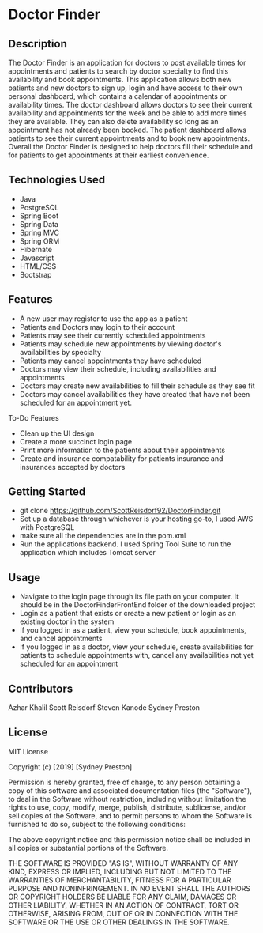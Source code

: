 # Doctor Finder

## Description

The Doctor Finder is an application for doctors to post available times for appointments and patients to search by doctor specialty to find this availability and book appointments. This application allows both new patients and new doctors to sign up, login and have access to their own personal dashboard, which contains a calendar of appointments or availability times. The doctor dashboard allows doctors to see their current availability and appointments for the week and be able to add more times they are available. They can also delete availability so long as an appointment has not already been booked. The patient dashboard allows patients to see their current appointments and to book new appointments. Overall the Doctor Finder is designed to help doctors fill their schedule and for patients to get appointments at their earliest convenience.

## Technologies Used
* Java
* PostgreSQL
* Spring Boot
* Spring Data
* Spring MVC
* Spring ORM
* Hibernate
* Javascript
* HTML/CSS
* Bootstrap

## Features
* A new user may register to use the app as a patient
* Patients and Doctors may login to their account
* Patients may see their currently scheduled appointments
* Patients may schedule new appointments by viewing doctor's availabilities by specialty
* Patients may cancel appointments they have scheduled
* Doctors may view their schedule, including availabilities and appointments
* Doctors may create new availabilities to fill their schedule as they see fit
* Doctors may cancel availabilities they have created that have not been scheduled for an appointment yet.

To-Do Features
* Clean up the UI design
* Create a more succinct login page
* Print more information to the patients about their appointments
* Create and insurance compatability for patients insurance and insurances accepted by doctors

## Getting Started
* git clone https://github.com/ScottReisdorf92/DoctorFinder.git
* Set up a database through whichever is your hosting go-to, I used AWS with PostgreSQL
* make sure all the dependencies are in the pom.xml
* Run the applications backend. I used Spring Tool Suite to run the application which includes Tomcat server

## Usage
* Navigate to the login page through its file path on your computer. It should be in the DoctorFinderFrontEnd folder of the downloaded project
* Login as a patient that exists or create a new patient or login as an existing doctor in the system
* If you logged in as a patient, view your schedule, book appointments, and cancel appointments
* If you logged in as a doctor, view your schedule, create availabilities for patients to schedule appointments with, cancel any availabilities not yet scheduled for an appointment

## Contributors
Azhar Khalil
Scott Reisdorf
Steven Kanode
Sydney Preston

## License
MIT License

Copyright (c) [2019] [Sydney Preston]

Permission is hereby granted, free of charge, to any person obtaining a copy of this software and associated documentation files (the "Software"), to deal in the Software without restriction, including without limitation the rights to use, copy, modify, merge, publish, distribute, sublicense, and/or sell copies of the Software, and to permit persons to whom the Software is furnished to do so, subject to the following conditions:

The above copyright notice and this permission notice shall be included in all copies or substantial portions of the Software.

THE SOFTWARE IS PROVIDED "AS IS", WITHOUT WARRANTY OF ANY KIND, EXPRESS OR IMPLIED, INCLUDING BUT NOT LIMITED TO THE WARRANTIES OF MERCHANTABILITY, FITNESS FOR A PARTICULAR PURPOSE AND NONINFRINGEMENT. IN NO EVENT SHALL THE AUTHORS OR COPYRIGHT HOLDERS BE LIABLE FOR ANY CLAIM, DAMAGES OR OTHER LIABILITY, WHETHER IN AN ACTION OF CONTRACT, TORT OR OTHERWISE, ARISING FROM, OUT OF OR IN CONNECTION WITH THE SOFTWARE OR THE USE OR OTHER DEALINGS IN THE SOFTWARE.
